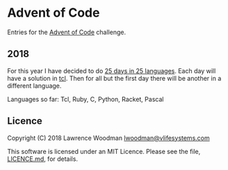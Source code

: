 Advent of Code
==============

Entries for the [Advent of Code](https://adventofcode.com) challenge.

2018
----
For this year I have decided to do [25 days in 25 languages](https://techtinkering.com/articles/advent-of-code-2018-25-days-25-languages/).  Each day will have a solution in [tcl](https://wiki.tcl-lang.org/). Then for all but the first day there will be another in a different language.

Languages so far: Tcl, Ruby, C, Python, Racket, Pascal

Licence
-------
Copyright (C) 2018 Lawrence Woodman <lwoodman@vlifesystems.com>

This software is licensed under an MIT Licence.  Please see the file, [LICENCE.md](https://github.com/lawrencewoodman/adventofcode/blob/master/LICENCE.md), for details.


